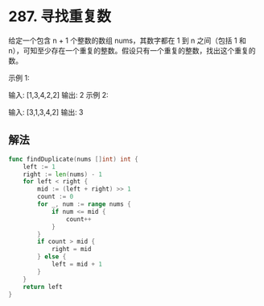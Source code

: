 # 287. 寻找重复数
给定一个包含 n + 1 个整数的数组 nums，其数字都在 1 到 n 之间（包括 1 和 n），可知至少存在一个重复的整数。假设只有一个重复的整数，找出这个重复的数。

示例 1:

输入: [1,3,4,2,2]
输出: 2
示例 2:

输入: [3,1,3,4,2]
输出: 3

## 解法

```go
func findDuplicate(nums []int) int {
	left := 1
	right := len(nums) - 1
	for left < right {
		mid := (left + right) >> 1
		count := 0
		for _, num := range nums {
			if num <= mid {
				count++
			}
		}
		if count > mid {
			right = mid
		} else {
			left = mid + 1
		}
	}
	return left
}
```